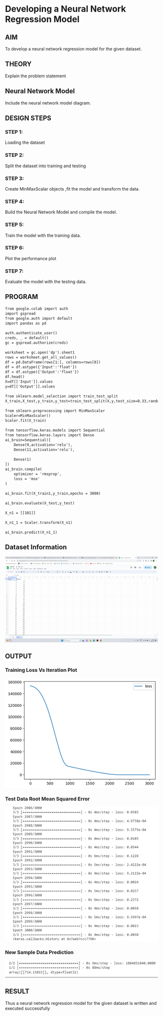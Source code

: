 # Developing a Neural Network Regression Model

## AIM

To develop a neural network regression model for the given dataset.

## THEORY

Explain the problem statement

## Neural Network Model

Include the neural network model diagram.

## DESIGN STEPS

### STEP 1:

Loading the dataset

### STEP 2:

Split the dataset into training and testing

### STEP 3:

Create MinMaxScalar objects ,fit the model and transform the data.

### STEP 4:

Build the Neural Network Model and compile the model.

### STEP 5:

Train the model with the training data.

### STEP 6:

Plot the performance plot

### STEP 7:

Evaluate the model with the testing data.

## PROGRAM
```
from google.colab import auth
import gspread
from google.auth import default
import pandas as pd

auth.authenticate_user()
creds, _ = default()
gc = gspread.authorize(creds)

worksheet = gc.open('dp').sheet1
rows = worksheet.get_all_values()
df = pd.DataFrame(rows[1:], columns=rows[0])
df = df.astype({'Input':'float'})
df = df.astype({'Output':'float'})
df.head()
X=df[['Input']].values
y=df[['Output']].values

from sklearn.model_selection import train_test_split
X_train,X_test,y_train,y_test=train_test_split(X,y,test_size=0.33,random_state=33)

from sklearn.preprocessing import MinMaxScaler
Scaler=MinMaxScaler()
Scaler.fit(X_train)

from tensorflow.keras.models import Sequential
from tensorflow.keras.layers import Dense
ai_brain=Sequential([
    Dense(9,activation='relu'),
    Dense(11,activation='relu'),
    
    Dense(1)
])
ai_brain.compile(
    optimizer = 'rmsprop',
    loss = 'mse'
)

ai_brain.fit(X_train1,y_train,epochs = 3000)

ai_brain.evaluate(X_test,y_test)

X_n1 = [[101]]

X_n1_1 = Scaler.transform(X_n1)

ai_brain.predict(X_n1_1)

```

## Dataset Information
![](1.png)

## OUTPUT

### Training Loss Vs Iteration Plot

![](2.png)

### Test Data Root Mean Squared Error

![](3.png)

### New Sample Data Prediction

![](4.png)

## RESULT
Thus a neural network regression model for the given dataset is written and executed successfully
